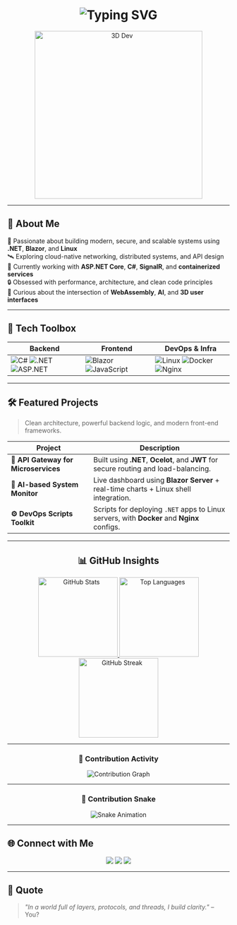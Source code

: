 <h1 align="center">
  <img src="https://readme-typing-svg.demolab.com?font=Fira+Code&weight=500&size=28&pause=1000&color=58A6FF&center=true&vCenter=true&width=700&lines=Hello+World!+I'm+a+.NET+Developer;Backend+Architect+%7C+Blazor+%7C+Linux+%7C+API+Engineer;Crafting+Code+That+Performs+%F0%9F%92%AA" alt="Typing SVG" />
</h1>

<p align="center">
  <img src="https://assets-global.website-files.com/6501cb5e7c35b04e27812a4f/6505bb749d5c444f81399b39_coding-loop.gif" alt="3D Dev" width="380"/>
</p>

---

## 🧠 About Me

🎯 Passionate about building modern, secure, and scalable systems using **.NET**, **Blazor**, and **Linux**  
🛰️ Exploring cloud-native networking, distributed systems, and API design  
💬 Currently working with **ASP.NET Core**, **C#**, **SignalR**, and **containerized services**  
🔒 Obsessed with performance, architecture, and clean code principles  
🧪 Curious about the intersection of **WebAssembly**, **AI**, and **3D user interfaces**

---

## 💼 Tech Toolbox

| Backend | Frontend | DevOps & Infra |
|--------|----------|----------------|
| ![C#](https://img.shields.io/badge/C%23-239120?style=flat-square&logo=c-sharp&logoColor=white) ![.NET](https://img.shields.io/badge/.NET-512BD4?style=flat-square&logo=dotnet&logoColor=white) ![ASP.NET](https://img.shields.io/badge/ASP.NET-5C2D91?style=flat-square&logo=dotnet&logoColor=white) | ![Blazor](https://img.shields.io/badge/Blazor-512BD4?style=flat-square&logo=blazor&logoColor=white) ![JavaScript](https://img.shields.io/badge/JavaScript-F7DF1E?style=flat-square&logo=javascript&logoColor=black) | ![Linux](https://img.shields.io/badge/Linux-FCC624?style=flat-square&logo=linux&logoColor=black) ![Docker](https://img.shields.io/badge/Docker-2496ED?style=flat-square&logo=docker&logoColor=white) ![Nginx](https://img.shields.io/badge/Nginx-269539?style=flat-square&logo=nginx&logoColor=white) |

---

## 🛠️ Featured Projects

> Clean architecture, powerful backend logic, and modern front-end frameworks.

| Project | Description |
|--------|-------------|
| **🔗 API Gateway for Microservices** | Built using **.NET**, **Ocelot**, and **JWT** for secure routing and load-balancing. |
| **🧠 AI-based System Monitor** | Live dashboard using **Blazor Server** + real-time charts + Linux shell integration. |
| **⚙️ DevOps Scripts Toolkit** | Scripts for deploying `.NET` apps to Linux servers, with **Docker** and **Nginx** configs. |

---

<h2 align="center">📊 GitHub Insights</h2>

<div align="center">

  <!-- GitHub Stats Card -->
  <a href="https://github.com/yourusername">
    <img height="180px" src="https://github-readme-stats.vercel.app/api?username=NestCodeGIT&show_icons=true&include_all_commits=true&count_private=true&theme=radical&border_radius=10&hide_title=false" alt="GitHub Stats" />
  </a>

  <!-- Top Languages Card -->
  <a href="https://github.com/yourusername">
    <img height="180px" src="https://github-readme-stats.vercel.app/api/top-langs/?username=NestCodeGIT&layout=compact&langs_count=8&theme=radical&border_radius=10" alt="Top Languages" />
  </a>

  <!-- Contribution Streak -->
  <a href="https://github.com/yourusername">
    <img height="180px" src="https://streak-stats.demolab.com?user=NestCodeGIT&theme=radical&date_format=M%20j%5B%2C%20Y%5D&border_radius=10" alt="GitHub Streak" />
  </a>

</div>

---

<h3 align="center">🧩 Contribution Activity</h3>

<p align="center">
  <img src="https://github-readme-activity-graph.vercel.app/graph?username=NestCodeGIT&theme=github-compact&area=true&hide_border=true" alt="Contribution Graph" />
</p>

---

<h3 align="center">🐍 Contribution Snake</h3>

<p align="center">
  <img src="https://github.com/NestCodeGIT/NestCodeGIT/raw/output/github-contribution-grid-snake.svg" alt="Snake Animation" />
</p>


---

## 🌐 Connect with Me

<p align="center">
  <a href="mailto:contact@kozad.net"><img src="https://img.shields.io/badge/Gmail-D14836?style=flat&logo=gmail&logoColor=white"/></a>
  <a href="https://linkedin.com/in/yourusername"><img src="https://img.shields.io/badge/LinkedIn-0A66C2?style=flat&logo=linkedin&logoColor=white"/></a>
  <a href="https://kozad.net"><img src="https://img.shields.io/badge/Portfolio-000?style=flat&logo=github&logoColor=white"/></a>
</p>

---

## 🧩 Quote

> _"In a world full of layers, protocols, and threads, I build clarity."_ – You?

